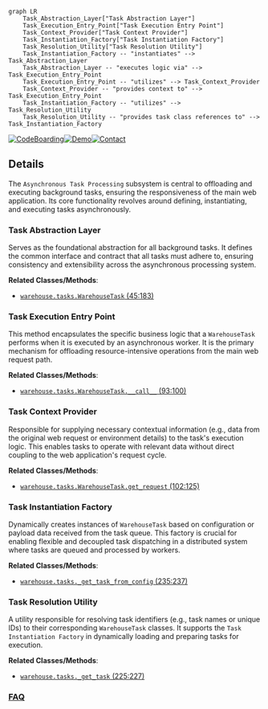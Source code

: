 ```mermaid
graph LR
    Task_Abstraction_Layer["Task Abstraction Layer"]
    Task_Execution_Entry_Point["Task Execution Entry Point"]
    Task_Context_Provider["Task Context Provider"]
    Task_Instantiation_Factory["Task Instantiation Factory"]
    Task_Resolution_Utility["Task Resolution Utility"]
    Task_Instantiation_Factory -- "instantiates" --> Task_Abstraction_Layer
    Task_Abstraction_Layer -- "executes logic via" --> Task_Execution_Entry_Point
    Task_Execution_Entry_Point -- "utilizes" --> Task_Context_Provider
    Task_Context_Provider -- "provides context to" --> Task_Execution_Entry_Point
    Task_Instantiation_Factory -- "utilizes" --> Task_Resolution_Utility
    Task_Resolution_Utility -- "provides task class references to" --> Task_Instantiation_Factory
```

[![CodeBoarding](https://img.shields.io/badge/Generated%20by-CodeBoarding-9cf?style=flat-square)](https://github.com/CodeBoarding/GeneratedOnBoardings)[![Demo](https://img.shields.io/badge/Try%20our-Demo-blue?style=flat-square)](https://www.codeboarding.org/demo)[![Contact](https://img.shields.io/badge/Contact%20us%20-%20contact@codeboarding.org-lightgrey?style=flat-square)](mailto:contact@codeboarding.org)

## Details

The `Asynchronous Task Processing` subsystem is central to offloading and executing background tasks, ensuring the responsiveness of the main web application. Its core functionality revolves around defining, instantiating, and executing tasks asynchronously.

### Task Abstraction Layer
Serves as the foundational abstraction for all background tasks. It defines the common interface and contract that all tasks must adhere to, ensuring consistency and extensibility across the asynchronous processing system.


**Related Classes/Methods**:

- <a href="https://github.com/pypi/warehouse/blob/main/warehouse/tasks.py#L45-L183" target="_blank" rel="noopener noreferrer">`warehouse.tasks.WarehouseTask` (45:183)</a>


### Task Execution Entry Point
This method encapsulates the specific business logic that a `WarehouseTask` performs when it is executed by an asynchronous worker. It is the primary mechanism for offloading resource-intensive operations from the main web request path.


**Related Classes/Methods**:

- <a href="https://github.com/pypi/warehouse/blob/main/warehouse/tasks.py#L93-L100" target="_blank" rel="noopener noreferrer">`warehouse.tasks.WarehouseTask.__call__` (93:100)</a>


### Task Context Provider
Responsible for supplying necessary contextual information (e.g., data from the original web request or environment details) to the task's execution logic. This enables tasks to operate with relevant data without direct coupling to the web application's request cycle.


**Related Classes/Methods**:

- <a href="https://github.com/pypi/warehouse/blob/main/warehouse/tasks.py#L102-L125" target="_blank" rel="noopener noreferrer">`warehouse.tasks.WarehouseTask.get_request` (102:125)</a>


### Task Instantiation Factory
Dynamically creates instances of `WarehouseTask` based on configuration or payload data received from the task queue. This factory is crucial for enabling flexible and decoupled task dispatching in a distributed system where tasks are queued and processed by workers.


**Related Classes/Methods**:

- <a href="https://github.com/pypi/warehouse/blob/main/warehouse/tasks.py#L235-L237" target="_blank" rel="noopener noreferrer">`warehouse.tasks._get_task_from_config` (235:237)</a>


### Task Resolution Utility
A utility responsible for resolving task identifiers (e.g., task names or unique IDs) to their corresponding `WarehouseTask` classes. It supports the `Task Instantiation Factory` in dynamically loading and preparing tasks for execution.


**Related Classes/Methods**:

- <a href="https://github.com/pypi/warehouse/blob/main/warehouse/tasks.py#L225-L227" target="_blank" rel="noopener noreferrer">`warehouse.tasks._get_task` (225:227)</a>




### [FAQ](https://github.com/CodeBoarding/GeneratedOnBoardings/tree/main?tab=readme-ov-file#faq)
